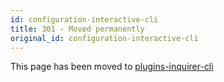 ```yaml
---
id: configuration-interactive-cli
title: 301 - Moved permanently
original_id: configuration-interactive-cli
---
```

This page has been moved to [plugins-inquirer-cli](plugins-inquirer-cli)
